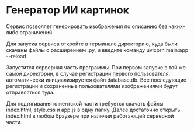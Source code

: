 # Генератор ИИ картинок
Сервис позволяет генерировать изображения по описанию без каких-либо ограничений.

Для запуска сервиса откройте в терминале директорию, куда были скачаны файлы с расширением .py, и введите команду uvicorn main:app --reload

Запустится серверная часть программы. При первом запуске в той же самой директории, в случае регистрации первого пользователя, автоматически инициализируется файл database.db. Все последующие регистрации и сохраненные пользователями изображениями будут отправляться туда.

Для подтягивания клиентской части требуется скачать файлы index.html, style.css и app.js в одну папку. Далее достаточно открыть index.html в любом браузере при наличии работающей серверной части.
